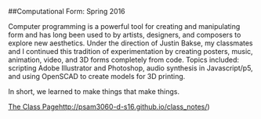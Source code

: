 ##Computational Form: Spring 2016

Computer programming is a powerful tool for creating and manipulating form and has long been used to by artists, designers, and composers to explore new aesthetics. Under the direction of Justin Bakse, my classmates and I continued this tradition of experimentation by creating posters, music, animation, video, and 3D forms completely from code.  Topics included: scripting Adobe Illustrator and Photoshop, audio synthesis in Javascript/p5, and using OpenSCAD to create models for 3D printing.

In short, we learned to make things that make things.



[The Class Page](docs/more_words.md)http://psam3060-d-s16.github.io/class_notes/)